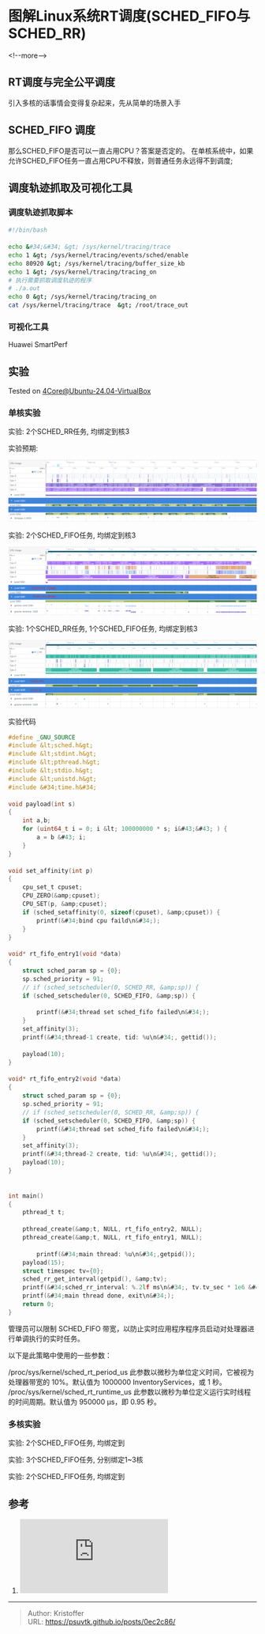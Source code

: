 # 图解Linux系统RT调度(SCHED_FIFO与SCHED_RR)


&lt;!--more--&gt;

## RT调度与完全公平调度


引入多核的话事情会变得复杂起来，先从简单的场景入手

## SCHED_FIFO 调度

那么SCHED_FIFO是否可以一直占用CPU？答案是否定的。
在单核系统中，如果允许SCHED_FIFO任务一直占用CPU不释放，则普通任务永远得不到调度;


## 调度轨迹抓取及可视化工具

### 调度轨迹抓取脚本

```sh
#!/bin/bash

echo &#34;&#34; &gt; /sys/kernel/tracing/trace 
echo 1 &gt; /sys/kernel/tracing/events/sched/enable
echo 80920 &gt; /sys/kernel/tracing/buffer_size_kb
echo 1 &gt; /sys/kernel/tracing/tracing_on
# 执行需要抓取调度轨迹的程序
# ./a.out
echo 0 &gt; /sys/kernel/tracing/tracing_on
cat /sys/kernel/tracing/trace  &gt; /root/trace_out
```

### 可视化工具

Huawei SmartPerf


## 实验

Tested on 4Core@Ubuntu-24.04-VirtualBox

### 单核实验
实验: 2个SCHED_RR任务, 均绑定到核3

实验预期:

![](../../images/Snipaste_2024-08-31_23-54-12.png)



实验: 2个SCHED_FIFO任务, 均绑定到核3

![](../../images/Snipaste_2024-09-01_00-01-02.png)



实验: 1个SCHED_RR任务, 1个SCHED_FIFO任务, 均绑定到核3

![](../../images/Snipaste_2024-09-01_00-08-05.png)


实验代码
```c
#define _GNU_SOURCE
#include &lt;sched.h&gt;
#include &lt;stdint.h&gt;
#include &lt;pthread.h&gt;
#include &lt;stdio.h&gt;
#include &lt;unistd.h&gt;
#include &#34;time.h&#34;

void payload(int s)
{
	int a,b;
	for (uint64_t i = 0; i &lt; 100000000 * s; i&#43;&#43; ) {	
		a = b &#43; i;	
	}
}

void set_affinity(int p)
{
	cpu_set_t cpuset;
	CPU_ZERO(&amp;cpuset);
	CPU_SET(p, &amp;cpuset);
	if (sched_setaffinity(0, sizeof(cpuset), &amp;cpuset)) {
		printf(&#34;bind cpu faild\n&#34;);
	}
}

void* rt_fifo_entry1(void *data)
{
    struct sched_param sp = {0};
    sp.sched_priority = 91;
    // if (sched_setscheduler(0, SCHED_RR, &amp;sp)) {
    if (sched_setscheduler(0, SCHED_FIFO, &amp;sp)) {

    	printf(&#34;thread set sched_fifo failed\n&#34;);
    }
    set_affinity(3);
    printf(&#34;thread-1 create, tid: %u\n&#34;, gettid());
    
    payload(10);
}

void* rt_fifo_entry2(void *data)
{
    struct sched_param sp = {0};
    sp.sched_priority = 91;
    // if (sched_setscheduler(0, SCHED_RR, &amp;sp)) {
    if (sched_setscheduler(0, SCHED_FIFO, &amp;sp)) {
    	printf(&#34;thread set sched_fifo failed\n&#34;);
    }
    set_affinity(3);
    printf(&#34;thread-2 create, tid: %u\n&#34;, gettid());
    payload(10);
}


int main()
{
	pthread_t t;

	pthread_create(&amp;t, NULL, rt_fifo_entry2, NULL);
	pthread_create(&amp;t, NULL, rt_fifo_entry1, NULL);

    	printf(&#34;main thread: %u\n&#34;,getpid());
	payload(15);
	struct timespec tv={0};
	sched_rr_get_interval(getpid(), &amp;tv);
	printf(&#34;sched_rr_interval: %.2lf ms\n&#34;, tv.tv_sec * 1e6 &#43; tv.tv_nsec / 1e6);
	printf(&#34;main thread done, exit\n&#34;);
	return 0;
}
```

管理员可以限制 SCHED_FIFO 带宽，以防止实时应用程序程序员启动对处理器进行单调执行的实时任务。

以下是此策略中使用的一些参数：

/proc/sys/kernel/sched_rt_period_us
此参数以微秒为单位定义时间，它被视为处理器带宽的 10%。默认值为 1000000 InventoryServices，或 1 秒。
/proc/sys/kernel/sched_rt_runtime_us
此参数以微秒为单位定义运行实时线程的时间周期。默认值为 950000 μs，即 0.95 秒。

### 多核实验
实验: 2个SCHED_FIFO任务, 均绑定到 


实验: 3个SCHED_FIFO任务, 分别绑定1~3核


实验: 2个SCHED_FIFO任务, 均绑定到 




## 参考
1. ![Linux进程管理 (9)实时调度类分析，以及FIFO和RR对比实验](https://www.cnblogs.com/arnoldlu/p/9025981.html)

---

> Author: Kristoffer  
> URL: https://psuvtk.github.io/posts/0ec2c86/  

